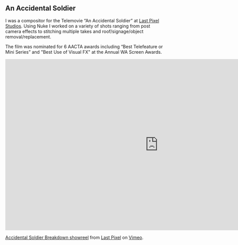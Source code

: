 ## An Accidental Soldier

I was a compositor for the Telemovie “An Accidental Soldier” at 
[Last Pixel Studios](http://www.lastpixelstudios.com.au/). Using Nuke I 
worked on a variety of shots ranging from post camera effects to 
stitching multiple takes and roof/signage/object removal/replacement. 

The film was nominated for 6 AACTA awards including “Best Telefeature 
or Mini Series” and "Best Use of Visual FX" at the Annual WA Screen 
Awards.

<iframe src="https://player.vimeo.com/video/102697806" width="960" 
height="540" frameborder="0" webkitallowfullscreen mozallowfullscreen 
allowfullscreen></iframe> <p><a href="http://vimeo.com/102697806">
Accidental Soldier Breakdown showreel</a> from 
<a href="http://vimeo.com/lastpixel">Last Pixel</a> on 
<a href="https://vimeo.com">Vimeo</a>.</p>
